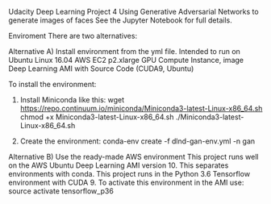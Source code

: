 Udacity Deep Learning Project 4
Using Generative Adversarial Networks to generate images of faces
See the Jupyter Notebook for full details.

Enviroment
There are two alternatives:

Alternative A) Install environment from the yml file.
Intended to run on Ubuntu Linux 16.04
AWS EC2 p2.xlarge GPU Compute Instance, image Deep Learning AMI with Source Code (CUDA9, Ubuntu)

To install the environment:

1) Install Miniconda like this:
wget https://repo.continuum.io/miniconda/Miniconda3-latest-Linux-x86_64.sh
chmod +x Miniconda3-latest-Linux-x86_64.sh
./Miniconda3-latest-Linux-x86_64.sh

2) Create the environment:
conda-env create -f dlnd-gan-env.yml -n gan

Alternative B) Use the ready-made AWS environment
This project runs well on the AWS Ubuntu Deep Learning AMI version 10. This separates environments with conda. This project runs in the Python 3.6 Tensorflow environment with CUDA 9. To activate this environment in the AMI use: source activate tensorflow_p36
